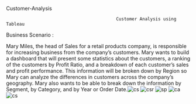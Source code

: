 Customer-Analysis

                                              Customer Analysis using Tableau

Business Scenario :

Mary Miles, the head of Sales for a retail products company, is responsible for increasing business from the company’s customers. Mary wants to build a dashboard that will present some statistics about the customers, a ranking of the customers by Profit Ratio, and a breakdown of each customer’s sales and profit performance. This information will be broken down by Region so Mary can analyze the differences in customers across the company’s geography. Mary also wants to be able to break down the information by Segment, by Category, and by Year or Order Date.![cs](https://user-images.githubusercontent.com/46237558/149649435-2c76ac0a-be4d-4260-ac1f-dda96a3d8845.png)
![csr](https://user-images.githubusercontent.com/46237558/149649441-63ff0706-66ef-4255-8899-a4f7e214b0cf.png)
![sp](https://user-images.githubusercontent.com/46237558/149649444-2b24e5f1-31bb-4f36-b582-c045f3346b28.png)
![ca](https://user-images.githubusercontent.com/46237558/149649447-0fca90d8-5c0b-41cf-b9ea-cfd173d95d07.png)
![cs](https://user-images.githubusercontent.com/46237558/149649454-6214918e-7f9d-4969-84c9-87a56ff06880.png)
